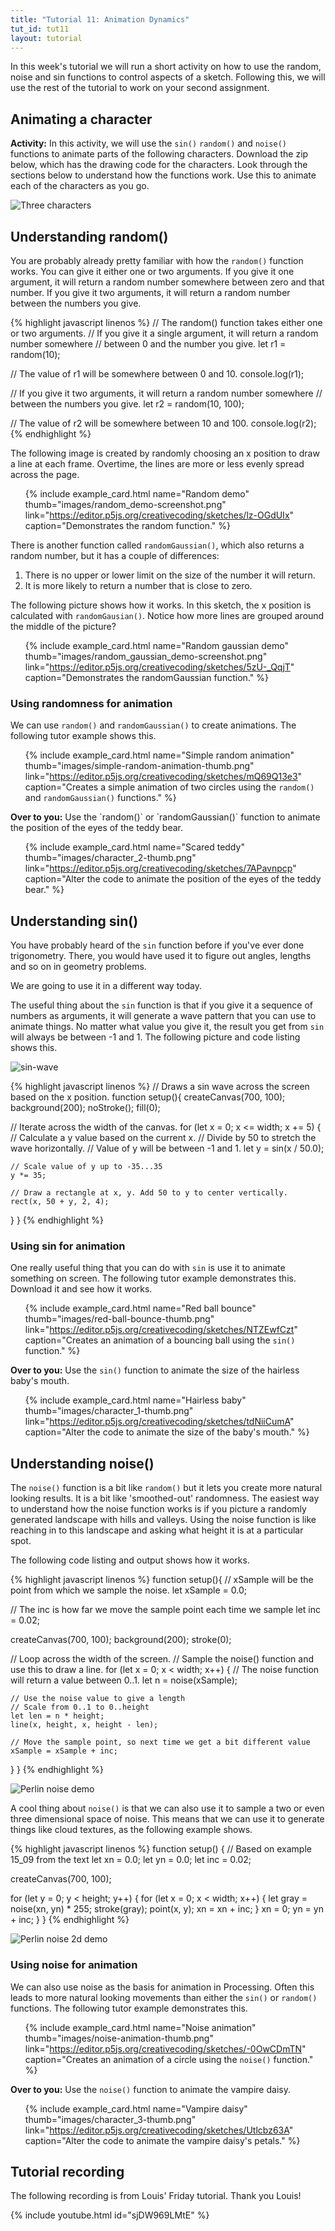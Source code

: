 ```yaml
---
title: "Tutorial 11: Animation Dynamics"
tut_id: tut11
layout: tutorial
---
```


<p class="lead">
  In this week's tutorial we will run a short activity on how to use the
  random, noise and sin functions to control aspects of a sketch. Following
  this, we will use the rest of the tutorial to work on your second
  assignment.
</p>

## Animating a character

<p class="task">
  <strong>Activity:</strong>
  In this activity, we will use the <code>sin()</code> <code>random()</code> and
  <code>noise()</code> functions to animate parts of the following characters.
  Download the zip below, which has the drawing code for the characters. Look
  through the sections below to understand how the functions work. Use this
  to animate each of the characters as you go.
</p>

![Three characters]({{site.baseurl}}{{page.url}}images/characters.png)

## Understanding random()

You are probably already pretty familiar with how the `random()` function works.
You can give it either one or two arguments. If you give it one argument, it
will return a random number somewhere between zero and that number. If you give
it two arguments, it will return a random number between the numbers you give.

{% highlight javascript linenos %}
// The random() function takes either one or two arguments.
// If you give it a single argument, it will return a random number somewhere
// between 0 and the number you give.
let r1 = random(10);

// The value of r1 will be somewhere between 0 and 10.
console.log(r1);

// If you give it two arguments, it will return a random number somewhere
// between the numbers you give.
let r2 = random(10, 100);

// The value of r2 will be somewhere between 10 and 100.
console.log(r2);
{% endhighlight %}

The following image is created by randomly choosing an x position to draw a line
at each frame. Overtime, the lines are more or less evenly spread across the
page.

<ul class="example-list">

  {% include example_card.html name="Random demo" thumb="images/random_demo-screenshot.png" link="https://editor.p5js.org/creativecoding/sketches/lz-OGdUIx" caption="Demonstrates the random function." %}

</ul>

There is another function called `randomGaussian()`, which also returns a random
number, but it has a couple of differences:

1. There is no upper or lower limit on the size of the number it will return.
2. It is more likely to return a number that is close to zero.

The following picture shows how it works. In this sketch, the x position is
calculated with `randomGausian()`. Notice how more lines are grouped around the
middle of the picture?

<ul class="example-list">

  {% include example_card.html name="Random gaussian demo" thumb="images/random_gaussian_demo-screenshot.png" link="https://editor.p5js.org/creativecoding/sketches/5zU-_QqjT" caption="Demonstrates the randomGaussian function." %}

</ul>

### Using randomness for animation

We can use `random()` and `randomGaussian()` to create animations. The following
tutor example shows this.

<ul class="example-list">

  {% include example_card.html name="Simple random animation" thumb="images/simple-random-animation-thumb.png" link="https://editor.p5js.org/creativecoding/sketches/mQ69Q13e3" caption="Creates a simple animation of two circles using the <code>random()</code> and <code>randomGaussian()</code> functions." %}

</ul>

<div class="task">
  <p><strong>Over to you:</strong> Use the `random()` or `randomGaussian()`
  function to animate the position of the eyes of the teddy bear.</p>
</div>

<ul class="example-list">

  {% include example_card.html name="Scared teddy" thumb="images/character_2-thumb.png" link="https://editor.p5js.org/creativecoding/sketches/7APavnpcp" caption="Alter the code to animate the position of the eyes of the teddy bear." %}

</ul>

## Understanding sin()

You have probably heard of the `sin` function before if you've ever done
trigonometry. There, you would have used it to figure out angles, lengths
and so on in geometry problems.

We are going to use it in a different way today.

The useful thing about the `sin` function is that if you give it a
sequence of numbers as arguments, it will generate a wave pattern that you
can use to animate things. No matter what value you give it, the result you
get from `sin` will always be between -1 and 1. The following picture and
code listing shows this.

![sin-wave]({{site.baseurl}}{{page.url}}images/sin_wave-screenshot.png)

{% highlight javascript linenos %}
// Draws a sin wave across the screen based on the x position.
function setup(){
  createCanvas(700, 100);
  background(200);
  noStroke();
  fill(0);

  // Iterate across the width of the canvas.
  for (let x = 0; x <= width; x += 5) {
    // Calculate a y value based on the current x.
    // Divide by 50 to stretch the wave horizontally.
    // Value of y will be between -1 and 1.
    let y = sin(x / 50.0);

    // Scale value of y up to -35...35
    y *= 35;

    // Draw a rectangle at x, y. Add 50 to y to center vertically.
    rect(x, 50 + y, 2, 4);
  }
}
{% endhighlight %}

### Using sin for animation

One really useful thing that you can do with `sin` is use it to animate
something on screen. The following tutor example demonstrates this. Download it
and see how it works.

<ul class="example-list">

  {% include example_card.html name="Red ball bounce" thumb="images/red-ball-bounce-thumb.png" link="https://editor.p5js.org/creativecoding/sketches/NTZEwfCzt" caption="Creates an animation of a bouncing ball using the <code>sin()</code> function." %}

</ul>

<div class="task">
  <p><strong>Over to you:</strong> Use the <code>sin()</code> function to animate
  the size of the hairless baby's mouth.</p>
</div>

<ul class="example-list">

  {% include example_card.html name="Hairless baby" thumb="images/character_1-thumb.png" link="https://editor.p5js.org/creativecoding/sketches/tdNiiCumA" caption="Alter the code to animate the size of the baby's mouth." %}

</ul>

## Understanding noise()

The `noise()` function is a bit like `random()` but it lets you create more
natural looking results. It is a bit like 'smoothed-out' randomness. The easiest
way to understand how the noise function works is if you picture a randomly
generated landscape with hills and valleys. Using the noise function is like
reaching in to this landscape and asking what height it is at a particular spot.

The following code listing and output shows how it works.

{% highlight javascript linenos %}
function setup(){
  // xSample will be the point from which we sample the noise.
  let xSample = 0.0;

  // The inc is how far we move the sample point each time we sample
  let inc = 0.02;

  createCanvas(700, 100);
  background(200);
  stroke(0);

  // Loop across the width of the screen.
  // Sample the noise() function and use this to draw a line.
  for (let x = 0; x < width; x++) {
    // The noise function will return a value between 0..1.
    let n = noise(xSample);

    // Use the noise value to give a length 
    // Scale from 0..1 to 0..height
    let len = n * height;
    line(x, height, x, height - len);

    // Move the sample point, so next time we get a bit different value
    xSample = xSample + inc;
  }
}
{% endhighlight %}

![Perlin noise demo]({{site.baseurl}}{{page.url}}images/perlin_noise_1d_demo-screenshot.png)

A cool thing about `noise()` is that we can also use it to sample a two or even
three dimensional space of noise. This means that we can use it to generate
things like cloud textures, as the following example shows.

{% highlight javascript linenos %}
function setup() {
  // Based on example 15_09 from the text
  let xn = 0.0;
  let yn = 0.0;
  let inc = 0.02;

  createCanvas(700, 100);

  for (let y = 0; y < height; y++) {
    for (let x = 0; x < width; x++) {
      let gray = noise(xn, yn) * 255;
      stroke(gray);
      point(x, y);
      xn = xn + inc;
    }
    xn = 0;
    yn = yn + inc;
  }
}
{% endhighlight %}

![Perlin noise 2d demo]({{site.baseurl}}{{page.url}}images/perlin_noise_2d_demo-screenshot.png)

### Using noise for animation

We can also use noise as the basis for animation in Processing. Often this leads
to more natural looking movements than either the `sin()` or `random()`
functions. The following tutor example demonstrates this.

<ul class="example-list">

  {% include example_card.html name="Noise animation" thumb="images/noise-animation-thumb.png" link="https://editor.p5js.org/creativecoding/sketches/-0OwCDmTN" caption="Creates an animation of a circle using the <code>noise()</code> function." %}

</ul>

<div class="task">
  <p><strong>Over to you:</strong> Use the <code>noise()</code> function to animate
  the vampire daisy.</p>
</div>

<ul class="example-list">

  {% include example_card.html name="Vampire daisy" thumb="images/character_3-thumb.png" link="https://editor.p5js.org/creativecoding/sketches/Utlcbz63A" caption="Alter the code to animate the vampire daisy's petals." %}

</ul>

## Tutorial recording

The following recording is from Louis' Friday tutorial. Thank you Louis!

{% include youtube.html id="sjDW969LMtE" %}